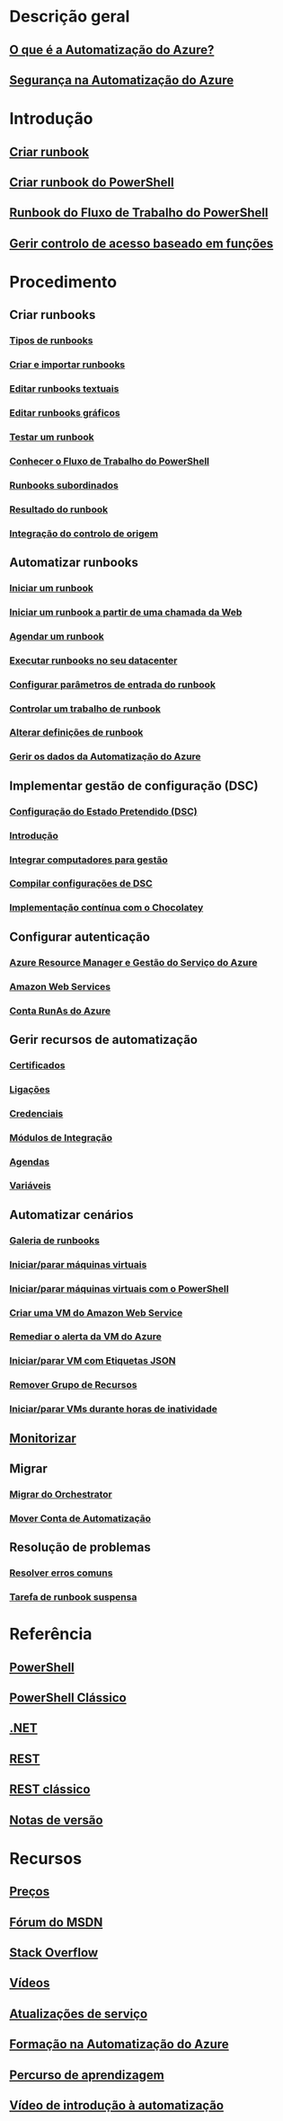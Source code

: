 # Descrição geral
## [O que é a Automatização do Azure?](automation-intro.md)
## [Segurança na Automatização do Azure](automation-security-overview.md)

# Introdução
## [Criar runbook](automation-first-runbook-graphical.md)
## [Criar runbook do PowerShell](automation-first-runbook-textual-powershell.md)
## [Runbook do Fluxo de Trabalho do PowerShell](automation-first-runbook-textual.md)
## [Gerir controlo de acesso baseado em funções](automation-role-based-access-control.md)


# Procedimento
## Criar runbooks
### [Tipos de runbooks](automation-runbook-types.md)
### [Criar e importar runbooks](automation-creating-importing-runbook.md)
### [Editar runbooks textuais](automation-edit-textual-runbook.md)
### [Editar runbooks gráficos](automation-graphical-authoring-intro.md)
### [Testar um runbook](automation-testing-runbook.md)
### [Conhecer o Fluxo de Trabalho do PowerShell](automation-powershell-workflow.md)
### [Runbooks subordinados](automation-child-runbooks.md)
### [Resultado do runbook](automation-runbook-output-and-messages.md)
### [Integração do controlo de origem](automation-source-control-integration.md)
## Automatizar runbooks
### [Iniciar um runbook](automation-starting-a-runbook.md)
### [Iniciar um runbook a partir de uma chamada da Web](automation-webhooks.md)
### [Agendar um runbook](automation-scheduling-a-runbook.md)
### [Executar runbooks no seu datacenter](automation-hybrid-runbook-worker.md)
### [Configurar parâmetros de entrada do runbook](automation-runbook-input-parameters.md)
### [Controlar um trabalho de runbook](automation-runbook-execution.md)
### [Alterar definições de runbook](automation-runbook-settings.md)
### [Gerir os dados da Automatização do Azure](automation-managing-data.md)
## Implementar gestão de configuração (DSC)
### [Configuração do Estado Pretendido (DSC)](automation-dsc-overview.md)
### [Introdução](automation-dsc-getting-started.md)
### [Integrar computadores para gestão](automation-dsc-onboarding.md)
### [Compilar configurações de DSC](automation-dsc-compile.md)
### [Implementação contínua com o Chocolatey](automation-dsc-cd-chocolatey.md)
## Configurar autenticação
### [Azure Resource Manager e Gestão do Serviço do Azure](automation-sec-configure-aduser-account.md)
### [Amazon Web Services](automation-sec-configure-aws-account.md)
### [Conta RunAs do Azure](automation-sec-configure-azure-runas-account.md)
## Gerir recursos de automatização
### [Certificados](automation-certificates.md)
### [Ligações](automation-connections.md)
### [Credenciais](automation-credentials.md)
### [Módulos de Integração](automation-integration-modules.md)
### [Agendas](automation-schedules.md)
### [Variáveis](automation-variables.md)
## Automatizar cenários
### [Galeria de runbooks](automation-runbook-gallery.md)
### [Iniciar/parar máquinas virtuais](automation-solution-startstopvm-graphical.md)
### [Iniciar/parar máquinas virtuais com o PowerShell](automation-solution-startstopvm-psworkflow.md)
### [Criar uma VM do Amazon Web Service](automation-scenario-aws-deployment.md)
### [Remediar o alerta da VM do Azure](automation-azure-vm-alert-integration.md)
### [Iniciar/parar VM com Etiquetas JSON](automation-scenario-start-stop-vm-wjson-tags.md)
### [Remover Grupo de Recursos](automation-scenario-remove-resourcegroup.md)
### [Iniciar/parar VMs durante horas de inatividade](automation-solution-vm-management.md)

## [Monitorizar](automation-manage-send-joblogs-log-analytics.md)

## Migrar
### [Migrar do Orchestrator](automation-orchestrator-migration.md)
### [Mover Conta de Automatização](automation-migrate-account-subscription.md)

## Resolução de problemas
### [Resolver erros comuns](automation-troubleshooting-automation-errors.md)
### [Tarefa de runbook suspensa](automation-troubleshooting-hrw-runbook-terminates-suspended.md)

# Referência
## [PowerShell](/powershell/azureps-cmdlets-docs)
## [PowerShell Clássico](/powershell/servicemanagement)
## [.NET](/dotnet/api)
## [REST](https://msdn.microsoft.com/library/azure/mt662285.aspx)
## [REST clássico](https://msdn.microsoft.com/library/azure/mt163781)
## [Notas de versão](https://azure.microsoft.com/updates/?product=automation)

# Recursos
## [Preços](https://azure.microsoft.com/pricing/details/automation/)  
## [Fórum do MSDN](https://social.msdn.microsoft.com/Forums/azure/en-US/home?forum=azureautomation)  
## [Stack Overflow](http://stackoverflow.com/questions/tagged/azure-automation)
## [Vídeos](https://azure.microsoft.com/documentation/videos/index/?services=automation)
## [Atualizações de serviço](https://azure.microsoft.com/updates/?product=automation)
## [Formação na Automatização do Azure](https://mva.microsoft.com/en-US/training-courses/automating-the-cloud-with-azure-automation-8323?l=C6mIpCay_4804984382)
## [Percurso de aprendizagem](https://azure.microsoft.com/documentation/learning-paths/automation/)
## [Vídeo de introdução à automatização](https://azure.microsoft.com/documentation/videos/azure-automation-101-with-powershell-and-eamon-o-reilly/)


<!--HONumber=Nov16_HO4-->


